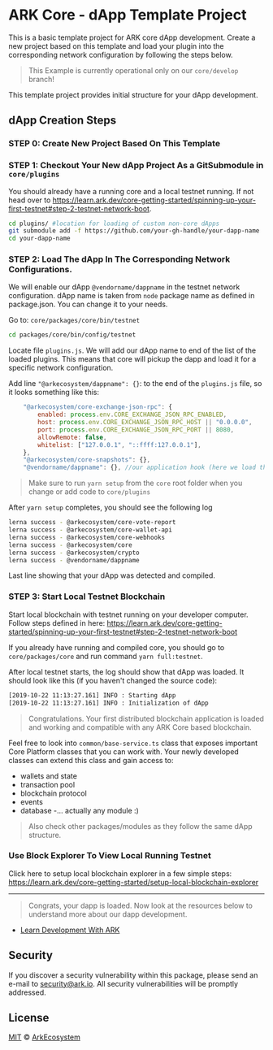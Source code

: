# ARK Core - dApp Template Project

This is a basic template project for ARK core dApp development. Create a new project based on this template and load your plugin into the corresponding network configuration by following the steps below.

> This Example is currently operational only on our `core/develop` branch!

This template project provides initial structure for your dApp development.

## dApp Creation Steps

### STEP 0: Create New Project Based On This Template

### STEP 1: Checkout Your New dApp Project As a GitSubmodule in `core/plugins`

You should already have a running core and a local testnet running. If not head over to https://learn.ark.dev/core-getting-started/spinning-up-your-first-testnet#step-2-testnet-network-boot.

```bash
cd plugins/ #location for loading of custom non-core dApps
git submodule add -f https://github.com/your-gh-handle/your-dapp-name
cd your-dapp-name
```

### STEP 2: Load The dApp In The Corresponding Network Configurations.

We will enable our dApp `@vendorname/dappname` in the testnet network configuration. dApp name is taken from `node` package name as defined in package.json.
You can change it to your needs.

Go to:
`core/packages/core/bin/testnet`

```bash
cd packages/core/bin/config/testnet
```

Locate file `plugins.js`. We will add our dApp name to end of the list of the loaded plugins. This means that core will pickup the dapp and load it for a specific network configuration.

Add line `"@arkecosystem/dappname": {}`: to the end of the `plugins.js` file, so it looks something like this:

```javascript
    "@arkecosystem/core-exchange-json-rpc": {
        enabled: process.env.CORE_EXCHANGE_JSON_RPC_ENABLED,
        host: process.env.CORE_EXCHANGE_JSON_RPC_HOST || "0.0.0.0",
        port: process.env.CORE_EXCHANGE_JSON_RPC_PORT || 8080,
        allowRemote: false,
        whitelist: ["127.0.0.1", "::ffff:127.0.0.1"],
    },
    "@arkecosystem/core-snapshots": {},
    "@vendorname/dappname": {}, //our application hook (here we load the plugin/dapp, as defined in your dapp package.json)
```

> Make sure to run `yarn setup` from the `core` root folder when you change or add code to `core/plugins`

After `yarn setup` completes, you should see the following log

```bash
lerna success - @arkecosystem/core-vote-report
lerna success - @arkecosystem/core-wallet-api
lerna success - @arkecosystem/core-webhooks
lerna success - @arkecosystem/core
lerna success - @arkecosystem/crypto
lerna success - @vendorname/dappname
```

Last line showing that your dApp was detected and compiled.

### STEP 3: Start Local Testnet Blockchain

Start local blockchain with testnet running on your developer computer. Follow steps defined in here:
https://learn.ark.dev/core-getting-started/spinning-up-your-first-testnet#step-2-testnet-network-boot

If you already have running and compiled core, you should go to `core/packages/core` and run command `yarn full:testnet`.

After local testnet starts, the log should show that dApp was loaded. It should look like this (if you haven't changed the source code):

```bash
[2019-10-22 11:13:27.161] INFO : Starting dApp
[2019-10-22 11:13:27.161] INFO : Initialization of dApp
```

> Congratulations. Your first distributed blockchain application is loaded and working and compatible with any ARK Core based blockchain.

Feel free to look into `common/base-service.ts` class that exposes important Core Platform classes that you can work with. Your newly developed classes can extend this class and gain access to:

-   wallets and state
-   transaction pool
-   blockchain protocol
-   events
-   database
    -... actually any module :)

> Also check other packages/modules as they follow the same dApp structure.

### Use Block Explorer To View Local Running Testnet

Click here to setup local blockchain explorer in a few simple steps:
https://learn.ark.dev/core-getting-started/setup-local-blockchain-explorer

---

> Congrats, your dapp is loaded. Now look at the resources below to understand more about our dapp development.

-   [Learn Development With ARK](https://learn.ark.dev)

## Security

If you discover a security vulnerability within this package, please send an e-mail to security@ark.io. All security vulnerabilities will be promptly addressed.

## License

[MIT](LICENSE) © [ArkEcosystem](https://ark.io)
